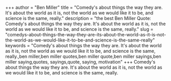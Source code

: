 +++
author = "Ben Miller"
title = "Comedy's about things the way they are. It's about the world as it is, not the world as we would like it to be, and science is the same, really."
description = "the best Ben Miller Quote: Comedy's about things the way they are. It's about the world as it is, not the world as we would like it to be, and science is the same, really."
slug = "comedys-about-things-the-way-they-are-its-about-the-world-as-it-is-not-the-world-as-we-would-like-it-to-be-and-science-is-the-same-really"
keywords = "Comedy's about things the way they are. It's about the world as it is, not the world as we would like it to be, and science is the same, really.,ben miller,ben miller quotes,ben miller quote,ben miller sayings,ben miller saying,quotes, sayings,quote, saying, motivation"
+++
Comedy's about things the way they are. It's about the world as it is, not the world as we would like it to be, and science is the same, really.
